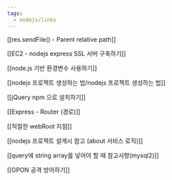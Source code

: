 ```yaml
---
tags:
  - nodejs/links
---
```



[[res.sendFile() - Parent relative path]]

[[EC2 - nodejs express SSL 서버 구축하기]]

[[node.js 기반 환경변수 사용하기]]

[[nodejs 프로젝트 생성하는 법/nodejs 프로젝트 생성하는 법]]

[[jQuery npm 으로 설치하기]]

[[Express - Router (경로)]]

[[적절한 webRoot 지점]]

[[nodejs 프로젝트 설계시 참고 (about 서비스 로직)]]

[[query에 string array를 넣어야 할 때 참고사항(mysql2)]]

[[GPON 공격 방어하기]]